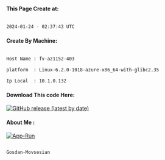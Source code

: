 
   
#### This Page Create at:

```bash

2024-01-24 - 02:37:43 UTC

```

#### Create By Machine:

```bash

Host Name : fv-az1152-403

platform  : Linux-6.2.0-1018-azure-x86_64-with-glibc2.35

Ip Local  : 10.1.0.132

```
#### Download This code Here:

[![GitHub release (latest by date)](https://img.shields.io/github/v/release/Gosdan-Movsesian/Gosdan?style=for-the-badge&label=Download)](https://github.com/Gosdan-Movsesian/Gosdan/releases) 

</p> 

#### About Me :

[![App-Run](https://github.com/Gosdan-Movsesian/Gosdan/actions/workflows/App-Run.yml/badge.svg)](https://github.com/Gosdan-Movsesian/Gosdan/actions/workflows/App-Run.yml)

```bash

Gosdan-Movsesian

```

